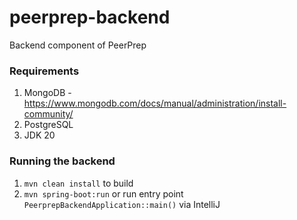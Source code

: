 # peerprep-backend

Backend component of PeerPrep

### Requirements
1. MongoDB - https://www.mongodb.com/docs/manual/administration/install-community/
2. PostgreSQL
2. JDK 20

### Running the backend

1. `mvn clean install` to build
2. `mvn spring-boot:run` or run entry point `PeerprepBackendApplication::main()` via IntelliJ


